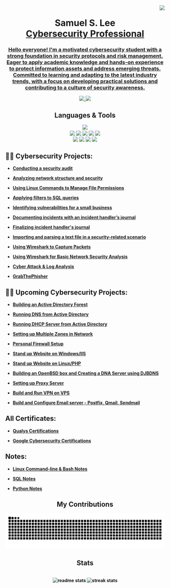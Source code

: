 <img align="right" src="https://visitor-badge.laobi.icu/badge?page_id=ForwardIT91939.ForwardIT91939" />

<h1 align="center">Samuel S. Lee <br/><a href="https://github.com/ForwardIT91939">Cybersecurity Professional</a> <a href="https://www.linkedin.com/in/samuel-l-6628552aa/"> </h1>

<h3 align="center">Hello everyone! I'm a motivated cybersecurity student with a strong foundation in security protocols and risk management. Eager to apply academic knowledge and hands-on experience to protect information assets and address emerging threats. Committed to learning and adapting to the latest industry trends, with a focus on developing practical solutions and contributing to a culture of security awareness. </h3>

<div align="center">
  <a href="mailto:samuel.lee547@gmail.com">
    <img src="https://img.shields.io/badge/Gmail-333333?style=for-the-badge&logo=gmail&logoColor=red" target="_blank" />
  </a>
  <a href="https://in.linkedin.com/in/samuel-l-6628552aa" target="_blank">
    <img src="https://img.shields.io/badge/LinkedIn-0077B5?style=for-the-badge&logo=linkedin&logoColor=white" target="_blank" />
  </a>
</div>

<h2 align="center"> Languages & Tools </h2>
<div align="center">
  <a href="https://skillicons.dev">
    <img src="https://skillicons.dev/icons?i=python,vscode,mysql" />
  </a>
</div>

<div align="center">
  <img src="https://img.shields.io/badge/-Wireshark-1679A7?&style=for-the-badge&logo=Wireshark&logoColor=white" />
  <img src="https://img.shields.io/badge/-Qualys-FF0000?&style=for-the-badge&logo=Qualys&logoColor=white" />
  <img src="https://img.shields.io/badge/-Suricata-EF3B2D?&style=for-the-badge&logo=Suricata&logoColor=white" />
  <img src="https://img.shields.io/badge/-Microsoft_Defender-00A4EF?&style=for-the-badge&logo=Microsoft&logoColor=white" />
  <img src="https://img.shields.io/badge/-Splunk-000000?&style=for-the-badge&logo=Splunk&logoColor=white" /> <br>
  <img src="https://img.shields.io/badge/-Windows-0078D4?style=for-the-badge&logo=windows&logoColor=white" />
  <img src="https://img.shields.io/badge/-Linux-FCC624?style=for-the-badge&logo=linux&logoColor=black" />
  <img src="https://img.shields.io/badge/-Kali%20Linux-000049?style=for-the-badge&logo=kali-linux&logoColor=white" />
  <img src="https://img.shields.io/badge/-Ubuntu%20Linux-E95420?style=for-the-badge&logo=ubuntu&logoColor=white" />


  
</div>

   
<h2>👨‍💻 Cybersecurity Projects:</h2>

- [<b>Conducting a security audit<b>](https://github.com/ForwardIT91939/Google-Cybersecurity-Course/tree/main/Play%20It%20Safe%20Manage%20Security%20Risks/Conducting%20A%20Security%20Audit)

- [<b>Analyzing network structure and security<b>](https://github.com/ForwardIT91939/Google-Cybersecurity-Course/tree/main/Connect%20and%20Protect%20Network%20Security)

- [<b>Using Linux Commands to Manage File Permissions<b>](https://github.com/ForwardIT91939/Google-Cybersecurity-Course/tree/main/Tools%20of%20the%20Trade%3ALinux%20and%20SQL/Using%20Linux%20Commands%20to%20Manage%20File%20Permissions)

- [<b>Applying filters to SQL queries<b>](https://github.com/ForwardIT91939/Google-Cybersecurity-Course/tree/main/Tools%20of%20the%20Trade%3ALinux%20and%20SQL/Apply%20filters%20to%20SQL%20queries) 

- [<b>Identifying vulnerabilities for a small business<b>](https://github.com/ForwardIT91939/Google-Cybersecurity-Course/tree/main/Asset%2C%20Threats%2C%20and%20Vulnerabilities/Analyze%20a%20vulnerable%20system%20for%20a%20small%20business)

- [<b>Documenting incidents with an incident handler’s journal<b>](https://github.com/ForwardIT91939/Google-Cybersecurity-Course/tree/main/Sound%20the%20Alarm:%20Detection%20and%20Response/Document%20an%20incident%20with%20handler's%20journal) 

- [<b>Finalizing incident handler's journal<b>](https://github.com/ForwardIT91939/Google-Cybersecurity-Course/tree/main/Sound%20the%20Alarm:%20Detection%20and%20Response/Finalize%20incident%20handler's%20journal)

- [<b>Importing and parsing a text file in a security-related scenario<b>]()

- [<b>Using Wireshark to Capture Packets<b>](https://github.com/ForwardIT91939/Wireshark-Capture-Packets)

- [<b>Using Wireshark for Basic Network Security Analysis<b>](https://github.com/ForwardIT91939/Wireshark-for-Basic-Network-Security-Analysis)

- [<b>Cyber Attack & Log Analysis<b>](https://github.com/ForwardIT91939/Cyber-Attack-Log-Analysis)

- [<b>GrabThePhisher<b>](https://github.com/ForwardIT91939/GrabThePhisher)

 <h2>👨‍💻 Upcoming Cybersecurity Projects:</h2>

- [<b>Building an Active Directory Forest<b>]()
 
- [<b>Running DNS from Active Directory<b>]()
   
- [<b>Running DHCP Server from Active Directory<b>]()
     
- [<b>Setting up Multiple Zones in Network<b>]()

- [<b>Personal Firewall Setup<b>]()

- [<b>Stand up Website on Windows/IIS<b>]()

- [<b>Stand up Website on Linux/PHP<b>]()

- [<b>Building an OpenBSD box and Creating a DNA Server using DJBDNS<b>]()

- [<b>Setting up Proxy Server<b>]()

- [<b>Build and Run VPN on VPS<b>]()

- [<b>Build and Configure Email server - Postfix, Qmail, Sendmail<b>]()


<h2> All Certificates:</h2>

- [<b>Qualys Certifications<b>](https://github.com/ForwardIT91939/Qualys-Certificates)
  
- [<b>Google Cybersecurity Certifications<b>](https://github.com/ForwardIT91939/Google-Cybersecurity-Course/tree/main/All%20Certificates)


<h2> Notes:</h2>

- [<b>Linux Command-line & Bash Notes<b>](https://github.com/ForwardIT91939/Google-Cybersecurity-Course/blob/main/Tools%20of%20the%20Trade%3ALinux%20and%20SQL/Linux%20Command-Bash%20Notes.txt)

- [<b>SQL Notes<b>](https://github.com/ForwardIT91939/Google-Cybersecurity-Course/blob/main/Tools%20of%20the%20Trade:Linux%20and%20SQL/SQL%20Notes.txt)

- [<b>Python Notes<b>](https://github.com/ForwardIT91939/Personal-Python-Study)

<div align="center">
  <h2> My Contributions </h2> 
  <img alt="snake eating my contributions" src="https://raw.githubusercontent.com/ForwardIT91939/ForwardIT91939/output/github-contribution-grid-snake-dark.svg" />

</div>

<h2 align="center"> Stats </h2>
<br>
<div align=center>
  <img width=390 src="https://github-readme-stats.vercel.app/api?username=ForwardIT91939&count_private=true&show_icons=true&theme=react&rank_icon=github&border_radius=10" alt="readme stats"/>
  <img width=390 src="https://streak-stats.demolab.com/?user=ForwardIT91939&count_private-true&theme=react&border_radius=10" alt="streak stats"/>
</div>


